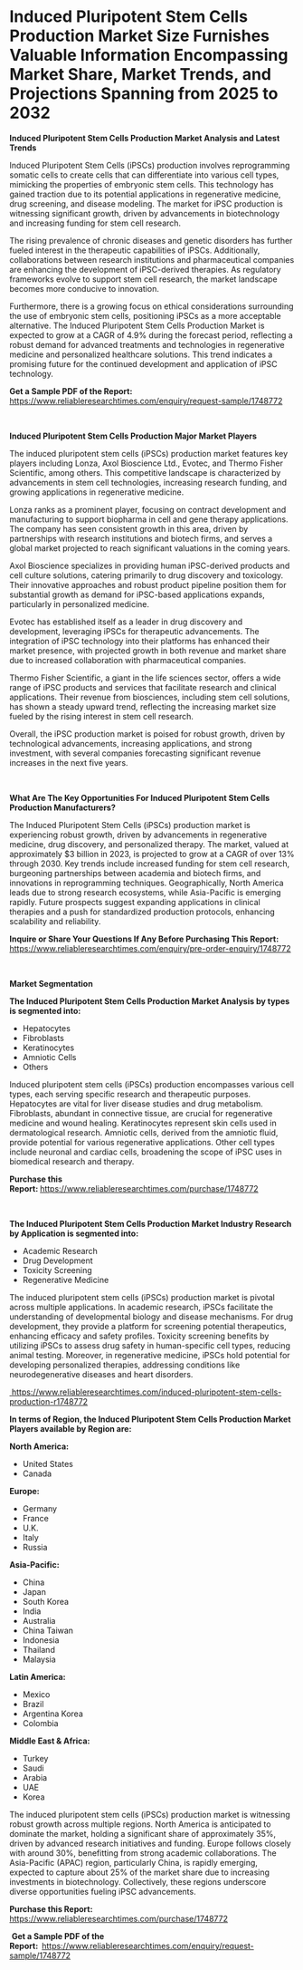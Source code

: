 <p><h1>Induced Pluripotent Stem Cells Production Market Size Furnishes Valuable Information Encompassing Market Share, Market Trends, and Projections Spanning from 2025 to 2032</h1></p><p><strong>Induced Pluripotent Stem Cells Production Market Analysis and Latest Trends</strong></p>
<p><p>Induced Pluripotent Stem Cells (iPSCs) production involves reprogramming somatic cells to create cells that can differentiate into various cell types, mimicking the properties of embryonic stem cells. This technology has gained traction due to its potential applications in regenerative medicine, drug screening, and disease modeling. The market for iPSC production is witnessing significant growth, driven by advancements in biotechnology and increasing funding for stem cell research.</p><p>The rising prevalence of chronic diseases and genetic disorders has further fueled interest in the therapeutic capabilities of iPSCs. Additionally, collaborations between research institutions and pharmaceutical companies are enhancing the development of iPSC-derived therapies. As regulatory frameworks evolve to support stem cell research, the market landscape becomes more conducive to innovation.</p><p>Furthermore, there is a growing focus on ethical considerations surrounding the use of embryonic stem cells, positioning iPSCs as a more acceptable alternative. The Induced Pluripotent Stem Cells Production Market is expected to grow at a CAGR of 4.9% during the forecast period, reflecting a robust demand for advanced treatments and technologies in regenerative medicine and personalized healthcare solutions. This trend indicates a promising future for the continued development and application of iPSC technology.</p></p>
<p><strong>Get a Sample PDF of the Report:&nbsp;</strong> <a href="https://www.reliableresearchtimes.com/enquiry/request-sample/1748772?utm_campaign=2230&utm_medium=2&utm_source=Github&utm_content=ia&utm_term=18042025&utm_id=induced-pluripotent-stem-cells-production">https://www.reliableresearchtimes.com/enquiry/request-sample/1748772</a></p>
<p>&nbsp;</p>
<p><strong>Induced Pluripotent Stem Cells Production Major Market Players</strong></p>
<p><p>The induced pluripotent stem cells (iPSCs) production market features key players including Lonza, Axol Bioscience Ltd., Evotec, and Thermo Fisher Scientific, among others. This competitive landscape is characterized by advancements in stem cell technologies, increasing research funding, and growing applications in regenerative medicine.</p><p>Lonza ranks as a prominent player, focusing on contract development and manufacturing to support biopharma in cell and gene therapy applications. The company has seen consistent growth in this area, driven by partnerships with research institutions and biotech firms, and serves a global market projected to reach significant valuations in the coming years.</p><p>Axol Bioscience specializes in providing human iPSC-derived products and cell culture solutions, catering primarily to drug discovery and toxicology. Their innovative approaches and robust product pipeline position them for substantial growth as demand for iPSC-based applications expands, particularly in personalized medicine.</p><p>Evotec has established itself as a leader in drug discovery and development, leveraging iPSCs for therapeutic advancements. The integration of iPSC technology into their platforms has enhanced their market presence, with projected growth in both revenue and market share due to increased collaboration with pharmaceutical companies.</p><p>Thermo Fisher Scientific, a giant in the life sciences sector, offers a wide range of iPSC products and services that facilitate research and clinical applications. Their revenue from biosciences, including stem cell solutions, has shown a steady upward trend, reflecting the increasing market size fueled by the rising interest in stem cell research.</p><p>Overall, the iPSC production market is poised for robust growth, driven by technological advancements, increasing applications, and strong investment, with several companies forecasting significant revenue increases in the next five years.</p></p>
<p>&nbsp;</p>
<p><strong>What Are The Key Opportunities For Induced Pluripotent Stem Cells Production Manufacturers?</strong></p>
<p><p>The Induced Pluripotent Stem Cells (iPSCs) production market is experiencing robust growth, driven by advancements in regenerative medicine, drug discovery, and personalized therapy. The market, valued at approximately $3 billion in 2023, is projected to grow at a CAGR of over 13% through 2030. Key trends include increased funding for stem cell research, burgeoning partnerships between academia and biotech firms, and innovations in reprogramming techniques. Geographically, North America leads due to strong research ecosystems, while Asia-Pacific is emerging rapidly. Future prospects suggest expanding applications in clinical therapies and a push for standardized production protocols, enhancing scalability and reliability.</p></p>
<p><strong>Inquire or Share Your Questions If Any Before Purchasing This Report:</strong> <a href="https://www.reliableresearchtimes.com/enquiry/pre-order-enquiry/1748772?utm_campaign=2230&utm_medium=2&utm_source=Github&utm_content=ia&utm_term=18042025&utm_id=induced-pluripotent-stem-cells-production">https://www.reliableresearchtimes.com/enquiry/pre-order-enquiry/1748772</a></p>
<p>&nbsp;</p>
<p><strong>Market Segmentation</strong></p>
<p><strong>The Induced Pluripotent Stem Cells Production Market Analysis by types is segmented into:</strong></p>
<p><ul><li>Hepatocytes</li><li>Fibroblasts</li><li>Keratinocytes</li><li>Amniotic Cells</li><li>Others</li></ul></p>
<p><p>Induced pluripotent stem cells (iPSCs) production encompasses various cell types, each serving specific research and therapeutic purposes. Hepatocytes are vital for liver disease studies and drug metabolism. Fibroblasts, abundant in connective tissue, are crucial for regenerative medicine and wound healing. Keratinocytes represent skin cells used in dermatological research. Amniotic cells, derived from the amniotic fluid, provide potential for various regenerative applications. Other cell types include neuronal and cardiac cells, broadening the scope of iPSC uses in biomedical research and therapy.</p></p>
<p><strong>Purchase this Report:&nbsp;</strong><a href="https://www.reliableresearchtimes.com/purchase/1748772?utm_campaign=2230&utm_medium=2&utm_source=Github&utm_content=ia&utm_term=18042025&utm_id=induced-pluripotent-stem-cells-production">https://www.reliableresearchtimes.com/purchase/1748772</a></p>
<p>&nbsp;</p>
<p><strong>The Induced Pluripotent Stem Cells Production Market Industry Research by Application is segmented into:</strong></p>
<p><ul><li>Academic Research</li><li>Drug Development</li><li>Toxicity Screening</li><li>Regenerative Medicine</li></ul></p>
<p><p>The induced pluripotent stem cells (iPSCs) production market is pivotal across multiple applications. In academic research, iPSCs facilitate the understanding of developmental biology and disease mechanisms. For drug development, they provide a platform for screening potential therapeutics, enhancing efficacy and safety profiles. Toxicity screening benefits by utilizing iPSCs to assess drug safety in human-specific cell types, reducing animal testing. Moreover, in regenerative medicine, iPSCs hold potential for developing personalized therapies, addressing conditions like neurodegenerative diseases and heart disorders.</p></p>
<p><a href="https://www.reliableresearchtimes.com/induced-pluripotent-stem-cells-production-r1748772?utm_campaign=2230&utm_medium=2&utm_source=Github&utm_content=ia&utm_term=18042025&utm_id=induced-pluripotent-stem-cells-production">&nbsp;https://www.reliableresearchtimes.com/induced-pluripotent-stem-cells-production-r1748772</a></p>
<p><strong>In terms of Region, the Induced Pluripotent Stem Cells Production Market Players available by Region are:</strong></p>
<p>
    <p> <strong> North America: </strong>
        <ul>
            <li>United States</li>
            <li>Canada</li>
        </ul>
        </p> 
    <p> <strong> Europe: </strong>
        <ul>
            <li>Germany</li>
            <li>France</li>
            <li>U.K.</li>
            <li>Italy</li>
            <li>Russia</li>
        </ul>
        </p> 
    <p> <strong> Asia-Pacific: </strong>
        <ul>
            <li>China</li>
            <li>Japan</li>
            <li>South Korea</li>
            <li>India</li>
            <li>Australia</li>
            <li>China Taiwan</li>
            <li>Indonesia</li>
            <li>Thailand</li>
            <li>Malaysia</li>
        </ul>
        </p> 
    <p> <strong> Latin America: </strong>
        <ul>
            <li>Mexico</li>
            <li>Brazil</li>
            <li>Argentina Korea</li>
            <li>Colombia</li>
        </ul>
        </p> 
    <p> <strong> Middle East & Africa: </strong>
        <ul>
            <li>Turkey</li>
            <li>Saudi</li>
            <li>Arabia</li>
            <li>UAE</li>
            <li>Korea</li>
        </ul>
    </p>
    </p>
<p><p>The induced pluripotent stem cells (iPSCs) production market is witnessing robust growth across multiple regions. North America is anticipated to dominate the market, holding a significant share of approximately 35%, driven by advanced research initiatives and funding. Europe follows closely with around 30%, benefitting from strong academic collaborations. The Asia-Pacific (APAC) region, particularly China, is rapidly emerging, expected to capture about 25% of the market share due to increasing investments in biotechnology. Collectively, these regions underscore diverse opportunities fueling iPSC advancements.</p></p>
<p><strong>Purchase this Report: </strong><a href="https://www.reliableresearchtimes.com/purchase/1748772?utm_campaign=2230&utm_medium=2&utm_source=Github&utm_content=ia&utm_term=18042025&utm_id=induced-pluripotent-stem-cells-production">https://www.reliableresearchtimes.com/purchase/1748772</a></p>
<p>&nbsp;<strong>Get a Sample PDF of the Report:&nbsp;&nbsp;</strong><a href="https://www.reliableresearchtimes.com/enquiry/request-sample/1748772?utm_campaign=2230&utm_medium=2&utm_source=Github&utm_content=ia&utm_term=18042025&utm_id=induced-pluripotent-stem-cells-production">https://www.reliableresearchtimes.com/enquiry/request-sample/1748772</a></p>
<p><strong></strong></p>
<p><p></p><p></p><p></p></p>
